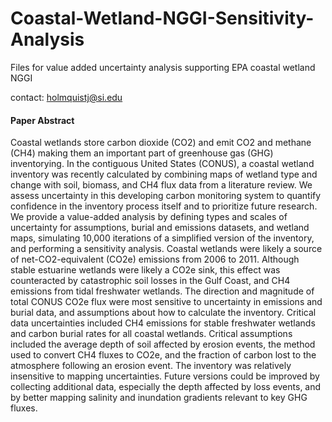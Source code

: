# Coastal-Wetland-NGGI-Sensitivity-Analysis
Files for value added uncertainty analysis supporting EPA coastal wetland NGGI

contact: holmquistj@si.edu


#### Paper Abstract
Coastal wetlands store carbon dioxide (CO2) and emit CO2 and methane (CH4) making them an important part of greenhouse gas (GHG) inventorying. In the contiguous United States (CONUS), a coastal wetland inventory was recently calculated by combining maps of wetland type and change with soil, biomass, and CH4 flux data from a literature review. We assess uncertainty in this developing carbon monitoring system to quantify confidence in the inventory process itself and to prioritize future research. We provide a value-added analysis by defining types and scales of uncertainty for assumptions, burial and emissions datasets, and wetland maps, simulating 10,000 iterations of a simplified version of the inventory, and performing a sensitivity analysis. Coastal wetlands were likely a source of net-CO2-equivalent (CO2e) emissions from 2006 to 2011. Although stable estuarine wetlands were likely a CO2e sink, this effect was counteracted by catastrophic soil losses in the Gulf Coast, and CH4 emissions from tidal freshwater wetlands. The direction and magnitude of total CONUS CO2e flux were most sensitive to uncertainty in emissions and burial data, and assumptions about how to calculate the inventory. Critical data uncertainties included CH4 emissions for stable freshwater wetlands and carbon burial rates for all coastal wetlands. Critical assumptions included the average depth of soil affected by erosion events, the method used to convert CH4 fluxes to CO2e, and the fraction of carbon lost to the atmosphere following an erosion event. The inventory was relatively insensitive to mapping uncertainties. Future versions could be improved by collecting additional data, especially the depth affected by loss events, and by better mapping salinity and inundation gradients relevant to key GHG fluxes.